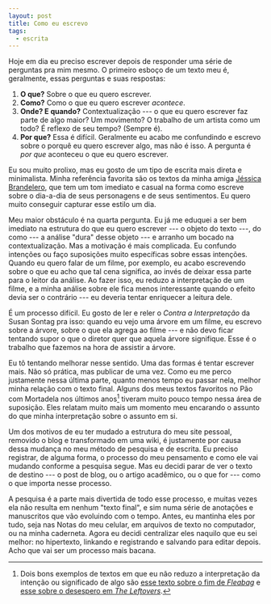 ```yaml
---
layout: post
title: Como eu escrevo
tags:
  - escrita
---
```


Hoje em dia eu preciso escrever depois de responder uma série de perguntas pra mim mesmo. O primeiro esboço de um texto meu é, geralmente, essas perguntas e suas respostas:

1. **O que?** Sobre o que eu quero escrever.
2. **Como?** Como o que eu quero escrever _acontece_.
3. **Onde? E quando?** Contextualização --- o que eu quero escrever faz parte de algo maior? Um movimento? O trabalho de um artista como um todo? É reflexo de seu tempo? (Sempre é).
4. **Por que?** Essa é difícil. Geralmente eu acabo me confundindo e escrevo sobre o porquê eu quero escrever algo, mas não é isso. A pergunta é _por que_ aconteceu o que eu quero escrever.

Eu sou muito prolixo, mas eu gosto de um tipo de escrita mais direta e minimalista. Minha referência favorita são os textos da minha amiga [Jéssica Brandelero](https://jessicabrandelero.medium.com/), que tem um tom imediato e casual na forma como escreve sobre o dia-a-dia de seus personagens e de seus sentimentos. Eu quero muito conseguir capturar esse estilo um dia.

Meu maior obstáculo é na quarta pergunta. Eu já me eduquei a ser bem imediato na estrutura do que eu quero escrever --- o objeto do texto ---, do como --- a análise "dura" desse objeto --- e arranho um bocado na contextualização. Mas a motivação é mais complicada. Eu confundo intenções ou faço suposições muito específicas sobre essas intenções. Quando eu quero falar de um filme, por exemplo, eu acabo escrevendo sobre o que eu acho que tal cena significa, ao invés de deixar essa parte para o leitor da análise. Ao fazer isso, eu reduzo a interpretação de um filme, e a minha análise sobre ele fica menos interessante quando o efeito devia ser o contrário --- eu deveria tentar enriquecer a leitura dele.

É um processo difícil. Eu gosto de ler e reler o _Contra a Interpretação_ da Susan Sontag pra isso: quando eu vejo uma árvore em um filme, eu escrevo sobre a árvore, sobre o que ela agrega ao filme --- e não devo ficar tentando supor o que o diretor quer que aquela árvore signifique. Esse é o trabalho que fazemos na hora de assistir a árvore.

Eu tô tentando melhorar nesse sentido. Uma das formas é tentar escrever mais. Não só prática, mas publicar de uma vez. Como eu me perco justamente nessa última parte, quanto menos tempo eu passar nela, melhor minha relação com o texto final. Alguns dos meus textos favoritos no Pão com Mortadela nos últimos anos[^1] tiveram muito pouco tempo nessa área de suposição. Eles relatam muito mais um momento meu encarando o assunto do que minha interpretação sobre o assunto em si.

Um dos motivos de eu ter mudado a estrutura do meu site pessoal, removido o blog e transformado em uma wiki, é justamente por causa dessa mudança no meu método de pesquisa e de escrita. Eu preciso registrar, de alguma forma, o processo do meu pensamento e como ele vai mudando conforme a pesquisa segue. Mas eu decidi parar de ver o texto de destino --- o post de blog, ou o artigo acadêmico, ou o que for --- como o que importa nesse processo.

A pesquisa é a parte mais divertida de todo esse processo, e muitas vezes ela não resulta em nenhum "texto final", e sim numa série de anotações e manuscritos que vão evoluindo com o tempo. Antes, eu mantinha eles por tudo, seja nas Notas do meu celular, em arquivos de texto no computador, ou na minha caderneta. Agora eu decidi centralizar eles naquilo que eu sei melhor: no hipertexto, linkando e registrando e salvando para editar depois. Acho que vai ser um processo mais bacana.

[^1]: Dois bons exemplos de textos em que eu não reduzo a interpretação da intenção ou significado de algo são [esse texto sobre o fim de _Fleabag_](https://paomortadela.com.br/2020/05/foi-assim-que-fleabag-partiu-meu-coracao/) e [esse sobre o desespero em _The Leftovers_](https://paomortadela.com.br/2020/05/eu-nao-sei-se-vou-conseguir-ver-o-fim-do-mundo-na-tv/).
